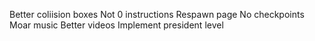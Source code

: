 Better coliision boxes
Not 0 instructions
Respawn page
No checkpoints
Moar music
Better videos
Implement president level
